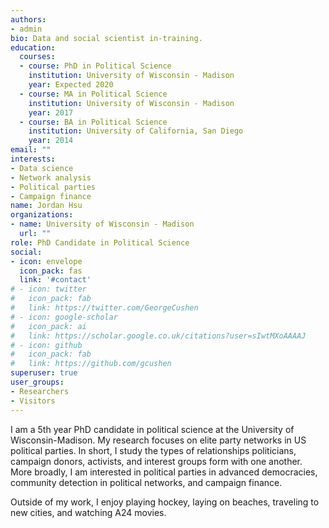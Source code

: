 ```yaml
---
authors:
- admin
bio: Data and social scientist in-training.
education:
  courses:
  - course: PhD in Political Science
    institution: University of Wisconsin - Madison
    year: Expected 2020
  - course: MA in Political Science
    institution: University of Wisconsin - Madison
    year: 2017
  - course: BA in Political Science
    institution: University of California, San Diego
    year: 2014
email: ""
interests:
- Data science
- Network analysis
- Political parties
- Campaign finance
name: Jordan Hsu
organizations:
- name: University of Wisconsin - Madison
  url: ""
role: PhD Candidate in Political Science
social:
- icon: envelope
  icon_pack: fas
  link: '#contact'
# - icon: twitter
#   icon_pack: fab
#   link: https://twitter.com/GeorgeCushen
# - icon: google-scholar
#   icon_pack: ai
#   link: https://scholar.google.co.uk/citations?user=sIwtMXoAAAAJ
# - icon: github
#   icon_pack: fab
#   link: https://github.com/gcushen
superuser: true
user_groups:
- Researchers
- Visitors
---
```


I am a 5th year PhD candidate in political science at the University of Wisconsin-Madison. My research focuses on elite party networks in US political parties. In short, I study the types of relationships politicians, campaign donors, activists, and interest groups form with one another. More broadly, I am interested in political parties in advanced democracies, community detection in political networks, and campaign finance.

Outside of my work, I enjoy playing hockey, laying on beaches, traveling to new cities, and watching A24 movies.
